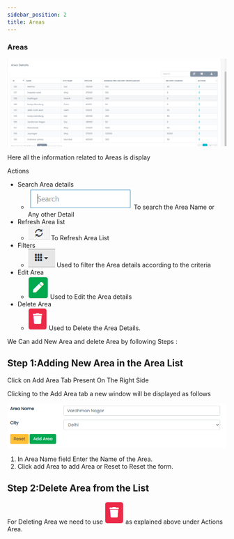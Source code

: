 ```yaml
---
sidebar_position: 2
title: Areas
---
```


### Areas

<div class="promo">
    <img class="bordered" src="/img/area_tab.jpg" alt="sample3"/>
</div>

Here all the information related to Areas is display

Actions

- Search Area details
  - <div class="promo">
        <img class="bordered" src="/img/search_tab.jpg" alt="sample3"/> To search the Area Name or Any other Detail
    </div>
- Refresh Area list
  - <div class="promo">
        <img class="bordered" src="/img/refresh_tab.jpg" alt="sample3"/> To Refresh Area List
    </div>
- Filters
  - <div class="promo">
        <img class="bordered" src="/img/filter_tab.jpg" alt="sample3"/> Used to filter the Area details according to the criteria
    </div>
- Edit Area
  - <div class="promo">
        <img class="bordered" src="/img/edit_tab.jpg" alt="sample3"/> Used to Edit the Area details
    </div>
- Delete Area
  - <div class="promo">
        <img class="bordered" src="/img/delete1_tab.jpg" alt="sample3"/> Used to Delete the Area Details.
    </div>

We Can add New Area and delete Area by following Steps :

## Step 1:Adding New Area in the Area List

Click on Add Area Tab Present On The Right Side

Clicking to the Add Area tab a new window will be displayed as follows

<div class="promo">
    <img class="bordered" src="/img/add_area_tab.jpg" alt="sample3"/>
</div>

1.  In Area Name field Enter the Name of the Area.
2.  Click add Area to add Area or Reset to Reset the form.

## Step 2:Delete Area from the List

For Deleting Area we need to use <img src="/img/delete1_tab.jpg"/> as explained above under Actions Area. 
